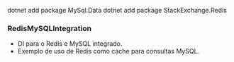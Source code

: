 dotnet add package MySql.Data
dotnet add package StackExchange.Redis

### RedisMySQLIntegration

- DI para o Redis e MySQL integrado.
- Exemplo de uso de Redis como cache para consultas MySQL.